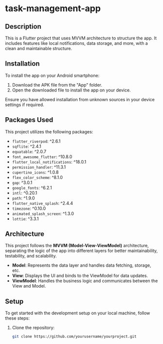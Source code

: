 # task-management-app 


## Description
This is a Flutter project that uses MVVM architecture to structure the app. It includes features like local notifications, data storage, and more, with a clean and maintainable structure.

## Installation

To install the app on your Android smartphone:

1. Download the APK file from the "App" folder.
2. Open the downloaded file to install the app on your device.

Ensure you have allowed installation from unknown sources in your device settings if required.

## Packages Used

This project utilizes the following packages:

- `flutter_riverpod`: ^2.6.1
- `sqflite`: ^2.4.1
- `equatable`: ^2.0.7
- `font_awesome_flutter`: ^10.8.0
- `flutter_local_notifications`: ^18.0.1
- `permission_handler`: ^11.3.1
- `cupertino_icons`: ^1.0.8
- `flex_color_scheme`: ^8.1.0
- `gap`: ^3.0.1
- `google_fonts`: ^6.2.1
- `intl`: ^0.20.1
- `path`: ^1.9.0
- `flutter_native_splash`: ^2.4.4
- `timezone`: ^0.10.0
- `animated_splash_screen`: ^1.3.0
- `lottie`: ^3.3.1

## Architecture

This project follows the **MVVM (Model-View-ViewModel)** architecture, separating the logic of the app into different layers for better maintainability, testability, and scalability.

- **Model**: Represents the data layer and handles data fetching, storage, etc.
- **View**: Displays the UI and binds to the ViewModel for data updates.
- **ViewModel**: Handles the business logic and communicates between the View and Model.

## Setup

To get started with the development setup on your local machine, follow these steps:

1. Clone the repository:

   ```bash
   git clone https://github.com/yourusername/yourproject.git
